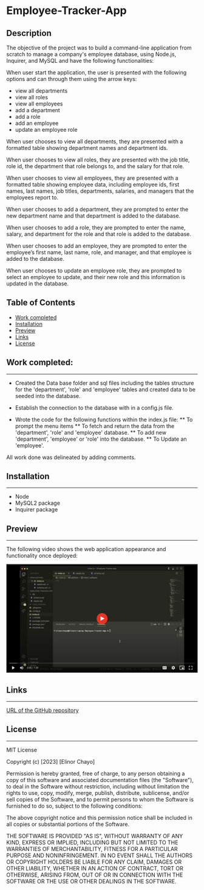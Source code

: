 # Employee-Tracker-App

## Description 


The objective of the project was to build a command-line application from scratch to manage a company's employee database, using Node.js, Inquirer, and MySQL and have the following functionalities:

When user start the application, the user is presented with the following options and can through them using the arrow keys:
- view all departments
- view all roles
- view all employees
- add a department
- add a role
- add an employee
- update an employee role

When user chooses to view all departments, they are presented with a formatted table showing department names and department ids.

When user chooses to view all roles, they are presented with the job title, role id, the department that role belongs to, and the salary for that role.

When user chooses to view all employees, they are presented with a formatted table showing employee data, including employee ids, first names, last names, job titles, departments, salaries, and managers that the employees report to.

When user chooses to add a department, they are prompted to enter the new department name and that department is added to the database. 

When user chooses to add a role, they are prompted to enter the name, salary, and department for the role and that role is added to the database.

When user chooses to add an employee, they are prompted to enter the employee’s first name, last name, role, and manager, and that employee is added to the database.

When user chooses to update an employee role, they are prompted to select an employee to update, and their new role and this information is updated in the database. 




## Table of Contents
* [Work completed](#work-completed)
* [Installation](#installation)
* [Preview](#preview)
* [Links](#links)
* [License](#license)

## Work completed:
<hr>

* Created the Data base folder and sql files including the tables structure for the 'department', 'role' and 'employee' tables and created data to be seeded into the database.

* Establish the connection to the database with in a config.js file.

* Wrote the code for the following functions within the index.js file:
** To prompt the menu items
** To fetch and return the data from the 'department', 'role' and 'employee' database. 
** To add new 'department', 'employee' or 'role' into the database. 
** To Update an 'employee'. 

All work done was delineated by adding comments.


## Installation
<hr>


- Node 
- MySQL2 package
- Inquirer package
 

## Preview
<hr>

The following video shows the web application appearance and functionality once deployed:



[![walkthrough image](/assets/image1.png)](https://drive.google.com/file/d/12B4k7ne3tvFhcldKLwKJcF-DruRrA-3v/view)



## Links
<hr>


[URL of the GitHub repository](https://github.com/elliechayo/Employee-Tracker-App)

## License
<hr>

MIT License

Copyright (c) [2023] [Elinor Chayo]

Permission is hereby granted, free of charge, to any person obtaining a copy
of this software and associated documentation files (the "Software"), to deal in the Software without restriction, including without limitation the rights to use, copy, modify, merge, publish, distribute, sublicense, and/or sell copies of the Software, and to permit persons to whom the Software is furnished to do so, subject to the following conditions:

The above copyright notice and this permission notice shall be included in all copies or substantial portions of the Software.

THE SOFTWARE IS PROVIDED "AS IS", WITHOUT WARRANTY OF ANY KIND, EXPRESS OR
IMPLIED, INCLUDING BUT NOT LIMITED TO THE WARRANTIES OF MERCHANTABILITY,
FITNESS FOR A PARTICULAR PURPOSE AND NONINFRINGEMENT. IN NO EVENT SHALL THE
AUTHORS OR COPYRIGHT HOLDERS BE LIABLE FOR ANY CLAIM, DAMAGES OR OTHER
LIABILITY, WHETHER IN AN ACTION OF CONTRACT, TORT OR OTHERWISE, ARISING FROM, OUT OF OR IN CONNECTION WITH THE SOFTWARE OR THE USE OR OTHER DEALINGS IN THE SOFTWARE.
